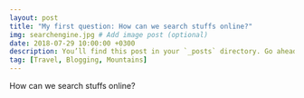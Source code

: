 ```yaml
---
layout: post
title: "My first question: How can we search stuffs online?"
img: searchengine.jpg # Add image post (optional)
date: 2018-07-29 10:00:00 +0300
description: You’ll find this post in your `_posts` directory. Go ahead and edit it and re-build the site to see your changes. # Add post description (optional)
tag: [Travel, Blogging, Mountains]
---
```

How can we search stuffs online?